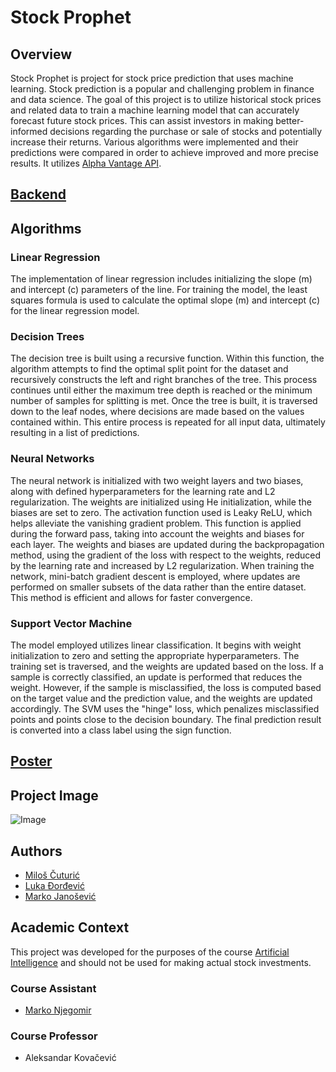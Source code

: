 # Stock Prophet

## Overview
Stock Prophet is project for stock price prediction that uses machine learning. Stock prediction is a popular and challenging problem in finance and data science. The goal of this project is to utilize historical stock prices and related data to train a machine learning model that can accurately forecast future stock prices. This can assist investors in making better-informed decisions regarding the purchase or sale of stocks and potentially increase their returns. Various algorithms were implemented and their predictions were compared in order to achieve improved and more precise results. It utilizes [Alpha Vantage API](https://www.alphavantage.co/documentation/).

## [Backend](https://github.com/ThreeAmigosCoding/StockProphet)

## Algorithms

### Linear Regression
The implementation of linear regression includes initializing the slope (m) and intercept (c) parameters of the line. For training the model, the least squares formula is used to calculate the optimal slope (m) and intercept (c) for the linear regression model.

### Decision Trees
The decision tree is built using a recursive function. Within this function, the algorithm attempts to find the optimal split point for the dataset and recursively constructs the left and right branches of the tree. This process continues until either the maximum tree depth is reached or the minimum number of samples for splitting is met. Once the tree is built, it is traversed down to the leaf nodes, where decisions are made based on the values contained within. This entire process is repeated for all input data, ultimately resulting in a list of predictions.

### Neural Networks
The neural network is initialized with two weight layers and two biases, along with defined hyperparameters for the learning rate and L2 regularization. The weights are initialized using He initialization, while the biases are set to zero. The activation function used is Leaky ReLU, which helps alleviate the vanishing gradient problem. This function is applied during the forward pass, taking into account the weights and biases for each layer. The weights and biases are updated during the backpropagation method, using the gradient of the loss with respect to the weights, reduced by the learning rate and increased by L2 regularization. When training the network, mini-batch gradient descent is employed, where updates are performed on smaller subsets of the data rather than the entire dataset. This method is efficient and allows for faster convergence.

### Support Vector Machine
The model employed utilizes linear classification. It begins with weight initialization to zero and setting the appropriate hyperparameters. The training set is traversed, and the weights are updated based on the loss. If a sample is correctly classified, an update is performed that reduces the weight. However, if the sample is misclassified, the loss is computed based on the target value and the prediction value, and the weights are updated accordingly. The SVM uses the "hinge" loss, which penalizes misclassified points and points close to the decision boundary. The final prediction result is converted into a class label using the sign function.

## [Poster](https://github.com/ThreeAmigosCoding/StockProphet/blob/dev/Stock%20Prophet.pdf)

## Project Image
![Image](https://github.com/ThreeAmigosCoding/StockProphet/blob/dev/Stock%20Prophet.jpg)

## Authors
- [Miloš Čuturić](https://github.com/cuturic01)
- [Luka Đorđević](https://github.com/lukaDjordjevic01)
- [Marko Janošević](https://github.com/janosevicsm)

## Academic Context
This project was developed for the purposes of the course [Artificial Intelligence](http://www.ftn.uns.ac.rs/21389888/racunarska-inteligencija) and should not be used for making actual stock investments.
### Course Assistant
- [Marko Njegomir](https://github.com/njmarko)
### Course Professor
- Aleksandar Kovačević
